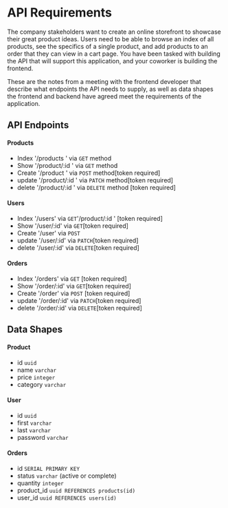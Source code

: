 # API Requirements
The company stakeholders want to create an online storefront to showcase their great product ideas. Users need to be able to browse an index of all products, see the specifics of a single product, and add products to an order that they can view in a cart page. You have been tasked with building the API that will support this application, and your coworker is building the frontend.

These are the notes from a meeting with the frontend developer that describe what endpoints the API needs to supply, as well as data shapes the frontend and backend have agreed meet the requirements of the application. 

## API Endpoints
#### Products
- Index '/products  ' via `GET` method 
- Show  '/product/:id  ' via `GET` method
- Create  '/product  ' via `POST` method[token required]
- update '/product/:id  ' via `PATCH` method[token required]
- delete '/product/:id ' via `DELETE` method [token required]



#### Users
- Index '/users' via `GET`'/product/:id ' [token required]
- Show '/user/:id' via `GET`[token required]
- Create '/user' via `POST`
- update '/user/:id' via `PATCH`[token required]
- delete '/user/:id' via `DELETE`[token required]


#### Orders
- Index '/orders' via `GET` [token required]
- Show '/order/:id' via `GET`[token required]
- Create '/order' via `POST` [token required]
- update '/order/:id' via `PATCH`[token required]
- delete '/order/:id' via `DELETE`[token required]

## Data Shapes
#### Product
-  id `uuid` 
- name `varchar`
- price `integer`
-  category `varchar`

#### User
- id `uuid` 
- first `varchar`
- last `varchar`
- password `varchar`

#### Orders
- id `SERIAL PRIMARY KEY`
- status `varchar` (active or complete)
- quantity `integer`
- product_id `uuid REFERENCES products(id)`
- user_id `uuid REFERENCES users(id)`





